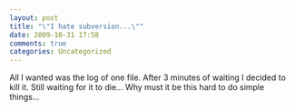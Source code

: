 ```yaml
---
layout: post
title: "\"I hate subversion...\""
date: 2009-10-31 17:58
comments: true
categories: Uncategorized
---
```

All I wanted was the log of one file. After 3 minutes of waiting I decided to kill it. Still waiting for it to die... Why must it be this hard to do simple things...
